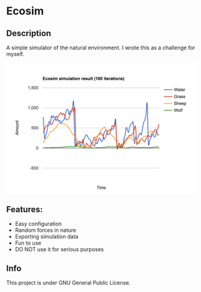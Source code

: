 # Ecosim

## Description

A simple simulator of the natural environment. I wrote this as a challenge for myself.

![Simulation Data: 100 iterations](https://github.com/Calvin-Xu/Ecosim/blob/master/docs/Data_100_iterations.png)


## Features:

* Easy configuration
* Random forces in nature
* Exporting simulation data
* Fun to use
* DO NOT use it for serious purposes

## Info

This project is under GNU General Public License.
